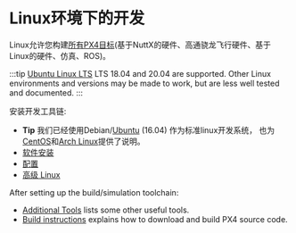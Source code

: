# Linux环境下的开发

Linux允许您构建[所有PX4目标](../setup/dev_env.md#supported-targets)(基于NuttX的硬件、高通骁龙飞行硬件、基于Linux的硬件、仿真、ROS)。

:::tip
[Ubuntu Linux LTS](../dev_setup/dev_env_linux_ubuntu.md) LTS 18.04 and 20.04 are supported. Other Linux environments and versions may be made to work, but are less well tested and documented.
:::

安装开发工具链:

* **Tip** 我们已经使用Debian/[Ubuntu](https://wiki.ubuntu.com/LTS) (16.04) 作为标准linux开发系统， 也为[CentOS](../setup/dev_env_linux_centos.md)和[Arch Linux](../setup/dev_env_linux_arch.md)提供了说明。
* [软件安装](../dev_setup/dev_env_linux_centos.md)
* [配置](../dev_setup/dev_env_linux_arch.md)
* [高级 Linux](../dev_setup/dev_env_advanced_linux.md)


After setting up the build/simulation toolchain:
- [Additional Tools](../dev_setup/generic_dev_tools.md) lists some other useful tools.
- [Build instructions](../dev_setup/building_px4.md) explains how to download and build PX4 source code.
